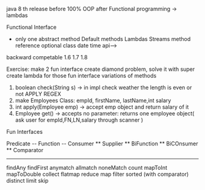 java 8 th release
before 100% OOP
after Functional programming -> lambdas

Functional Interface 
- only one abstract method
Default methods
Lambdas
Streams
method reference
optional class
date time api-->

backward competable
1.6
1.7
1.8

Exercise:
make 2 fun interface
create diamond problem, solve it with super
create lambda for those fun interface
variations of methods
1) boolean check(String s) -> in impl check weather the length is even or not
APPLY REGEX
2) make Employees Class: empId, firstName, lastName,int salary
2) int apply(Employee emp) -> accept emp object and return salary of it
3) Employee get() -> accepts no parameter: returns one employee object(
                     ask user for empId,FN,LN,salary through scanner )


Fun Interfaces

Predicate -- 
Function --
Consumer **
Supplier ** 
BiFunction **
BiCOnsumer **
Comparator


-----
findAny
findFirst
anymatch
allmatch
noneMatch
count
mapToInt
mapToDouble
collect
flatmap
reduce
map
filter
sorted (with comparator)
distinct
limit
skip




